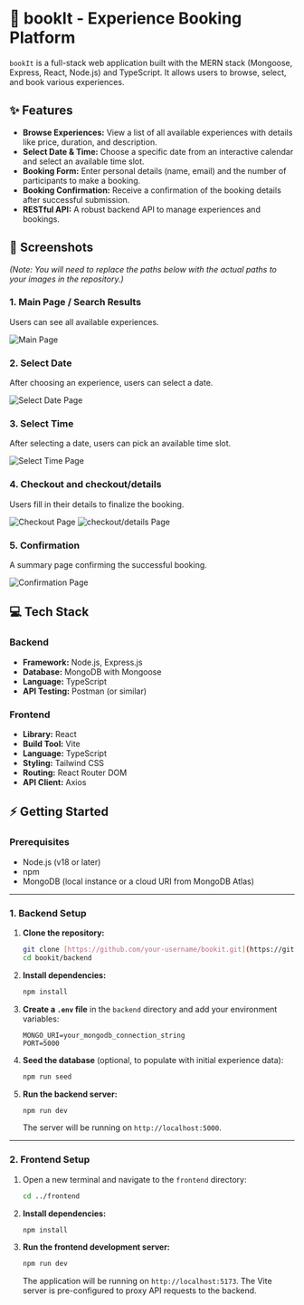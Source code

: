 # 🚀 bookIt - Experience Booking Platform

`bookIt` is a full-stack web application built with the MERN stack (Mongoose, Express, React, Node.js) and TypeScript. It allows users to browse, select, and book various experiences.

## ✨ Features

* **Browse Experiences:** View a list of all available experiences with details like price, duration, and description.
* **Select Date & Time:** Choose a specific date from an interactive calendar and select an available time slot.
* **Booking Form:** Enter personal details (name, email) and the number of participants to make a booking.
* **Booking Confirmation:** Receive a confirmation of the booking details after successful submission.
* **RESTful API:** A robust backend API to manage experiences and bookings.

## 📸 Screenshots

*(Note: You will need to replace the paths below with the actual paths to your images in the repository.)*

### 1. Main Page / Search Results
Users can see all available experiences.

![Main Page](https://i.postimg.cc/wBkf3cBL/Screenshot-2025-10-31-224129.png)

### 2. Select Date
After choosing an experience, users can select a date.

![Select Date Page](https://i.postimg.cc/qRMmKhtw/Screenshot-2025-10-31-224146.png)

### 3. Select Time
After selecting a date, users can pick an available time slot.

![Select Time Page](https://i.postimg.cc/85PyvJFX/Screenshot-2025-10-31-224313.png)

### 4. Checkout and checkout/details 
Users fill in their details to finalize the booking.

![Checkout Page](https://i.postimg.cc/Qtx679BQ/Screenshot-2025-10-31-224347.png)
![checkout/details Page](https://i.postimg.cc/0Q2tSM6Z/Screenshot-2025-10-31-224415.png)

### 5. Confirmation
A summary page confirming the successful booking.

![Confirmation Page](https://i.postimg.cc/3JdxBt5K/Screenshot-2025-10-31-224600.png)

## 💻 Tech Stack

### Backend
* **Framework:** Node.js, Express.js
* **Database:** MongoDB with Mongoose
* **Language:** TypeScript
* **API Testing:** Postman (or similar)

### Frontend
* **Library:** React
* **Build Tool:** Vite
* **Language:** TypeScript
* **Styling:** Tailwind CSS
* **Routing:** React Router DOM
* **API Client:** Axios

## ⚡️ Getting Started

### Prerequisites
* Node.js (v18 or later)
* npm
* MongoDB (local instance or a cloud URI from MongoDB Atlas)

---

### 1. Backend Setup

1.  **Clone the repository:**
    ```sh
    git clone [https://github.com/your-username/bookit.git](https://github.com/your-username/bookit.git)
    cd bookit/backend
    ```

2.  **Install dependencies:**
    ```sh
    npm install
    ```

3.  **Create a `.env` file** in the `backend` directory and add your environment variables:
    ```env
    MONGO_URI=your_mongodb_connection_string
    PORT=5000
    ```

4.  **Seed the database** (optional, to populate with initial experience data):
    ```sh
    npm run seed
    ```

5.  **Run the backend server:**
    ```sh
    npm run dev
    ```
    The server will be running on `http://localhost:5000`.

---

### 2. Frontend Setup

1.  Open a new terminal and navigate to the `frontend` directory:
    ```sh
    cd ../frontend
    ```

2.  **Install dependencies:**
    ```sh
    npm install
    ```

3.  **Run the frontend development server:**
    ```sh
    npm run dev
    ```
    The application will be running on `http://localhost:5173`. The Vite server is pre-configured to proxy API requests to the backend.
